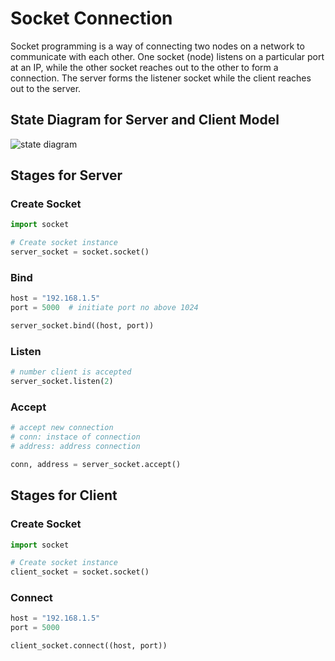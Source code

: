 # Socket Connection

Socket programming is a way of connecting two nodes on a network to communicate with each other. One socket (node) listens on a particular port at an IP, while the other socket reaches out to the other to form a connection. The server forms the listener socket while the client reaches out to the server.

## State Diagram for Server and Client Model

![state diagram]()

## Stages for Server

### Create Socket

```python
import socket

# Create socket instance
server_socket = socket.socket() 
```

### Bind

```python
host = "192.168.1.5"
port = 5000  # initiate port no above 1024

server_socket.bind((host, port)) 
```

### Listen

```python
# number client is accepted
server_socket.listen(2)
```

### Accept

```python
# accept new connection
# conn: instace of connection
# address: address connection

conn, address = server_socket.accept() 
```

## Stages for Client

### Create Socket

```python
import socket

# Create socket instance
client_socket = socket.socket()
```

### Connect

```python
host = "192.168.1.5"
port = 5000  

client_socket.connect((host, port))
```
